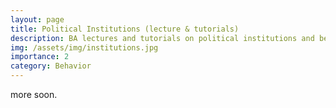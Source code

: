 ```yaml
---
layout: page
title: Political Institutions (lecture & tutorials)
description: BA lectures and tutorials on political institutions and behavior
img: /assets/img/institutions.jpg
importance: 2
category: Behavior
---
```


more soon. 